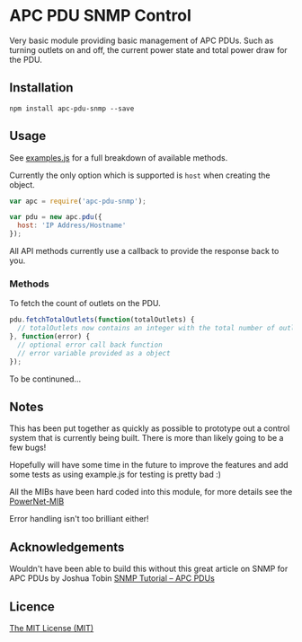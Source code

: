 # APC PDU SNMP Control

Very basic module providing basic management of APC PDUs. Such as turning outlets on and off, the current power state and total power draw for the PDU.

## Installation

```npm install apc-pdu-snmp --save```
  
## Usage

See [examples.js](https://github.com/phillipsnick/apc-pdu-snmp/blob/master/examples.js) for a full breakdown of available methods.

Currently the only option which is supported is `host` when creating the object.
 
```javascript
var apc = require('apc-pdu-snmp');

var pdu = new apc.pdu({
  host: 'IP Address/Hostname'
});
```

All API methods currently use a callback to provide the response back to you.

### Methods

To fetch the count of outlets on the PDU.

```javascript
pdu.fetchTotalOutlets(function(totalOutlets) {
  // totalOutlets now contains an integer with the total number of outlets
}, function(error) {
  // optional error call back function 
  // error variable provided as a object
});
```
  
To be continuned...
  
## Notes

This has been put together as quickly as possible to prototype out a control system that is currently being built. There is more than likely going to be a few bugs!

Hopefully will have some time in the future to improve the features and add some tests as using example.js for testing is pretty bad :)

All the MIBs have been hard coded into this module, for more details see the [PowerNet-MIB](http://www.observium.org/svn/observer/trunk/mibs/PowerNet-MIB)

Error handling isn't too brilliant either!

## Acknowledgements

Wouldn't have been able to build this without this great article on SNMP for APC PDUs by Joshua Tobin [SNMP Tutorial – APC PDUs](http://tobinsramblings.wordpress.com/2011/05/03/snmp-tutorial-apc-pdus/)

## Licence

[The MIT License (MIT)](https://github.com/phillipsnick/apc-pdu-snmp/blob/master/LICENCE)